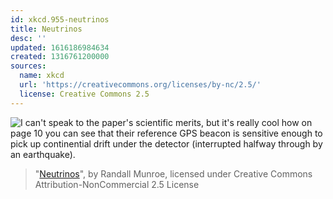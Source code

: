 ```yaml
---
id: xkcd.955-neutrinos
title: Neutrinos
desc: ''
updated: 1616186984634
created: 1316761200000
sources:
  name: xkcd
  url: 'https://creativecommons.org/licenses/by-nc/2.5/'
  license: Creative Commons 2.5
---
```

![I can't speak to the paper's scientific merits, but it's really cool how on page 10 you can see that their reference GPS beacon is sensitive enough to pick up continential drift under the detector (interrupted halfway through by an earthquake).](https://imgs.xkcd.com/comics/neutrinos.png)
> "[Neutrinos](https://xkcd.com/955/)", by Randall Munroe, licensed under Creative Commons Attribution-NonCommercial 2.5 License
